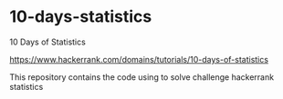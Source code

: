 # 10-days-statistics
10 Days of Statistics

https://www.hackerrank.com/domains/tutorials/10-days-of-statistics

This repository contains the code using to solve challenge hackerrank statistics
